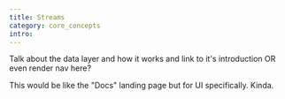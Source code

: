 ```yaml
---
title: Streams
category: core_concepts
intro: 
---
```


Talk about the data layer and how it works and link to it's introduction OR even render nav here?

This would be like the "Docs" landing page but for UI specifically. Kinda.
